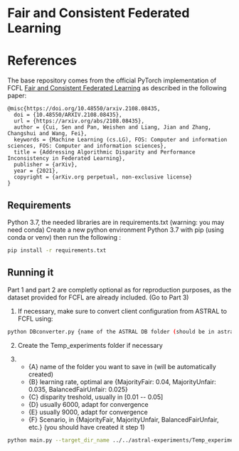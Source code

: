 # Fair and Consistent Federated Learning

# References

The base repository comes from the official PyTorch implementation of FCFL [Fair and Consistent Federated Learning](https://github.com/cuis15/FCFL) as described in the following paper:

```
@misc{https://doi.org/10.48550/arxiv.2108.08435,
  doi = {10.48550/ARXIV.2108.08435},
  url = {https://arxiv.org/abs/2108.08435},
  author = {Cui, Sen and Pan, Weishen and Liang, Jian and Zhang, Changshui and Wang, Fei},
  keywords = {Machine Learning (cs.LG), FOS: Computer and information sciences, FOS: Computer and information sciences},
  title = {Addressing Algorithmic Disparity and Performance Inconsistency in Federated Learning},
  publisher = {arXiv},
  year = {2021},
  copyright = {arXiv.org perpetual, non-exclusive license}
}
```

## Requirements

Python 3.7, the needed libraries are in requirements.txt (warning: you may need conda)
Create a new python environment Python 3.7 with pip (using conda or venv) then run the following :

```bash
pip install -r requirements.txt
```

## Running it
Part 1 and part 2 are completly optional as for reproduction purposes, as the dataset provided for FCFL are already included. (Go to Part 3)

1. If necessary, make sure to convert client configuration from ASTRAL to FCFL using:

```bash  
python DBconverter.py {name of the ASTRAL DB folder (should be in astral-datasets/version_ASTRAL)}
```

2. Create the Temp_experiments folder if necessary

3.  
    - {A} name of the folder you want to save in (will be automatically created)
    - {B} learning rate, optimal are {MajorityFair:  0.04, MajorityUnfair: 0.035, BalancedFairUnfair: 0.025}
    - {C} disparity treshold, usually in [0.01 -- 0.05]
    - {D} usually 6000, adapt for convergence
    - {E} usually 9000, adapt for convergence
    - {F} Scenario, in {MajorityFair, MajorityUnfair, BalancedFairUnfair, etc.} (you should have created it step 1)

```bash 
python main.py --target_dir_name ../../astral-experiments/Temp_experiments/{A} --step_size {B} --eps_g {C} --sensitive_attr sex --max_epoch_stage1 {D} --max_epoch_stage2 {E} --seed 1 --uniform_eps --dataset {F}```
